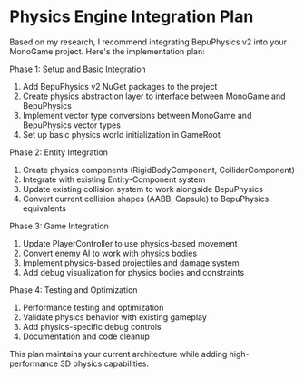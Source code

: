 # Physics Engine Integration Plan

Based on my research, I recommend integrating BepuPhysics v2 into your MonoGame project. Here's the implementation plan:

Phase 1: Setup and Basic Integration

1. Add BepuPhysics v2 NuGet packages to the project
2. Create physics abstraction layer to interface between MonoGame and BepuPhysics
3. Implement vector type conversions between MonoGame and BepuPhysics vector types
4. Set up basic physics world initialization in GameRoot

Phase 2: Entity Integration

1. Create physics components (RigidBodyComponent, ColliderComponent)
2. Integrate with existing Entity-Component system
3. Update existing collision system to work alongside BepuPhysics
4. Convert current collision shapes (AABB, Capsule) to BepuPhysics equivalents

Phase 3: Game Integration

1. Update PlayerController to use physics-based movement
2. Convert enemy AI to work with physics bodies
3. Implement physics-based projectiles and damage system
4. Add debug visualization for physics bodies and constraints

Phase 4: Testing and Optimization

1. Performance testing and optimization
2. Validate physics behavior with existing gameplay
3. Add physics-specific debug controls
4. Documentation and code cleanup

This plan maintains your current architecture while adding high-performance 3D physics capabilities.
